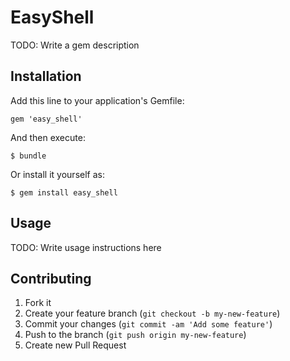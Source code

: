 # EasyShell

TODO: Write a gem description

## Installation

Add this line to your application's Gemfile:

    gem 'easy_shell'

And then execute:

    $ bundle

Or install it yourself as:

    $ gem install easy_shell

## Usage

TODO: Write usage instructions here

## Contributing

1. Fork it
2. Create your feature branch (`git checkout -b my-new-feature`)
3. Commit your changes (`git commit -am 'Add some feature'`)
4. Push to the branch (`git push origin my-new-feature`)
5. Create new Pull Request
